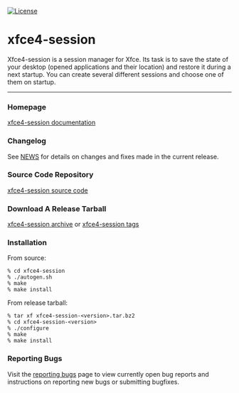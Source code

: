 [![License](https://img.shields.io/badge/License-GPL%20v2-blue.svg)](https://gitlab.xfce.org/xfce/xfce4-session/COPYING)

# xfce4-session


Xfce4-session is a session manager for Xfce. Its task is to save the state of your desktop (opened applications and their location) and restore it during a next startup. You can create several different sessions and choose one of them on startup. 

----

### Homepage

[xfce4-session documentation](https://docs.xfce.org/xfce/xfce4-session/start)

### Changelog

See [NEWS](https://gitlab.xfce.org/xfce/xfce4-session/-/blob/master/NEWS) for details on changes and fixes made in the current release.

### Source Code Repository

[xfce4-session source code](https://gitlab.xfce.org/xfce/xfce4-session)

### Download A Release Tarball

[xfce4-session archive](https://archive.xfce.org/src/xfce/xfce4-session)
    or
[xfce4-session tags](https://gitlab.xfce.org/xfce/xfce4-session/-/tags)

### Installation

From source: 

    % cd xfce4-session
    % ./autogen.sh
    % make
    % make install

From release tarball:

    % tar xf xfce4-session-<version>.tar.bz2
    % cd xfce4-session-<version>
    % ./configure
    % make
    % make install

### Reporting Bugs

Visit the [reporting bugs](https://docs.xfce.org/xfce/xfce4-session/bugs) page to view currently open bug reports and instructions on reporting new bugs or submitting bugfixes.

